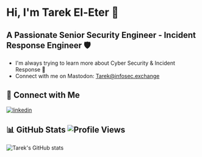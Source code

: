 # Hi, I'm Tarek El-Eter 👋

## A Passionate Senior Security Engineer - Incident Response Engineer 🛡️

- I'm always trying to learn more about Cyber Security & Incident Response 🌱
- Connect with me on Mastodon: Tarek@infosec.exchange

## 🔗 Connect with Me
<p>
  <a href="https://www.linkedin.com/in/tarekeleter" rel="nofollow noreferrer">
    <img src="https://img.shields.io/badge/linkedin-%230077B5.svg?style=for-the-badge&logo=linkedin&logoColor=white" alt="linkedin">
  </a>

## 📊 GitHub Stats ![Profile Views](https://komarev.com/ghpvc/?username=teleter)
![Tarek's GitHub stats](https://github-readme-stats.vercel.app/api?username=teleter&show_icons=true&theme=transparent)
